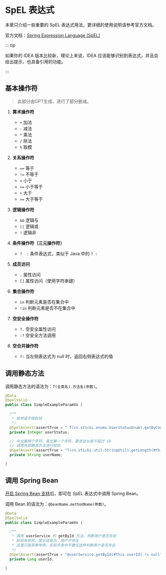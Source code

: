 # SpEL 表达式

本章只介绍一些重要的 SpEL 表达式用法，更详细的使用说明请参考官方文档。

官方文档：[Spring Expression Language (SpEL)](https://docs.spring.io/spring-framework/reference/core/expressions/language-ref.html)

::: tip

如果你的 IDEA 版本比较新，理论上来说，IDEA 应该能够识别到表达式，并且会给出提示，也具备引用的功能。

:::

## 基本操作符

> 此部分由GPT生成，进行了部分删减。

1. **算术操作符**
   - `+` 加法
   - `-` 减法
   - `*` 乘法
   - `/` 除法
   - `%` 取模

2. **关系操作符**
   - `==` 等于
   - `!=` 不等于
   - `<` 小于
   - `<=` 小于等于
   - `>` 大于
   - `>=` 大于等于

3. **逻辑操作符**
   - `&&` 逻辑与
   - `||` 逻辑或
   - `!` 逻辑非

4. **条件操作符（三元操作符）**
   - `?  :` 条件表达式，类似于 Java 中的 `? :`

5. **成员访问**
   - `.` 属性访问
   - `[]` 属性访问（使用字符串键）

6. **集合操作符**
   - `in` 判断元素是否在集合中
   - `!in` 判断元素是否不在集合中

7. **空安全操作符**
   - `?.` 空安全属性访问
   - `:?` 空安全方法调用

8. **空合并操作符**
   - `?:` 当左侧表达式为 null 时，返回右侧表达式的值


## 调用静态方法

调用静态方法的语法为：`T(全类名).方法名(参数)`。

```java
@Data
@SpelValid
public class SimpleExampleParamVo {

  /**
   * 枚举值字段校验
   */
  @SpelAssert(assertTrue = " T(cn.sticki.enums.UserStatusEnum).getByCode(#this.userStatus) != null ", message = "用户状态不合法")
  private Integer userStatus;

  // 中文算两个字符，英文算一个字符，要求总长度不超过 10
  // 调用外部静态方法进行校验
  @SpelAssert(assertTrue = "T(cn.sticki.util.StringUtil).getLength(#this.userName) <= 10", message = "用户名长度不能超过10")
  private String userName;

}
```

## 调用 Spring Bean

[开启 Spring Bean 支持](user-guide.md#开启对-spring-bean-的支持)后，即可在 SpEL 表达式中调用 Spring Bean。

调用 Bean 的语法为：`@beanName.methodName(参数)`。

```java
@Data
@SpelValid
public class SimpleExampleParamVo {

  /**
   * 调用 userService 的 getById 方法，判断用户是否存在
   * 校验失败时，提示信息为：用户不存在
   * 这里只是简单举例，实际开发中不建议这样判断用户是否存在
   */
  @SpelAssert(assertTrue = "@userService.getById(#this.userId) != null", message = "用户不存在")
  private Long userId;

}
```
